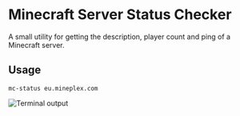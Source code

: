 # Minecraft Server Status Checker

A small utility for getting the description, player count and ping of
a Minecraft server.

## Usage

```
mc-status eu.mineplex.com
```

![Terminal output](https://gitlab.com/janispritzkau/mc-status/raw/master/terminal.png)
